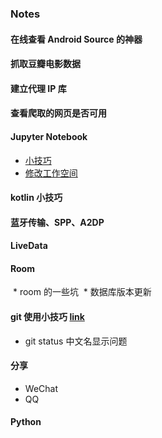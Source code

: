 ### Notes
#### 在线查看 Android Source 的神器
#### 抓取豆瓣电影数据
#### 建立代理 IP 库
#### 查看爬取的网页是否可用
#### Jupyter Notebook
  * [小技巧](JupyterNoteBook.md)
  * [修改工作空间](JupyterNoteBook_change_workspace.md)

#### kotlin 小技巧
#### 蓝牙传输、SPP、A2DP
#### LiveData
#### Room
  * room 的一些坑
  * 数据库版本更新
#### git 使用小技巧 [link](git.md)
  * git status 中文名显示问题
#### 分享
  * WeChat
  * QQ
#### Python
